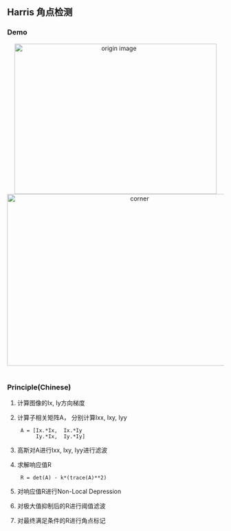 ## Harris 角点检测


### Demo

<div align="center">
  <img src="https://github.com/liziniu/cvpr_2018_spring/blob/master/Harris%20Corner%20Detection/img/pic.png"  height="350" width="470" title="origin image">
  
  <img src="https://github.com/liziniu/cvpr_2018_spring/blob/master/Harris%20Corner%20Detection/img/corners.png" height="400" width="600" title="corner">
</div>
  

### Principle(Chinese)

1. 计算图像的Ix, Iy方向梯度


2. 计算子相关矩阵A， 分别计算Ixx, Ixy, Iyy
    
    	A = [Ix.*Ix,  Ix.*Iy
             Iy.*Ix,  Iy.*Iy]
             
3. 高斯对A进行Ixx, Ixy, Iyy进行滤波


4. 求解响应值R

		R = det(A) - k*(trace(A)**2)
		
5. 对响应值R进行Non-Local Depression

6. 对极大值抑制后的R进行阈值滤波

7. 对最终满足条件的R进行角点标记
